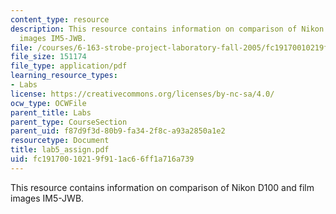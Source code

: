 ```yaml
---
content_type: resource
description: This resource contains information on comparison of Nikon D100 and film
  images IM5-JWB.
file: /courses/6-163-strobe-project-laboratory-fall-2005/fc19170010219f911ac66ff1a716a739_lab5_assign.pdf
file_size: 151174
file_type: application/pdf
learning_resource_types:
- Labs
license: https://creativecommons.org/licenses/by-nc-sa/4.0/
ocw_type: OCWFile
parent_title: Labs
parent_type: CourseSection
parent_uid: f87d9f3d-80b9-fa34-2f8c-a93a2850a1e2
resourcetype: Document
title: lab5_assign.pdf
uid: fc191700-1021-9f91-1ac6-6ff1a716a739
---
```

This resource contains information on comparison of Nikon D100 and film images IM5-JWB.